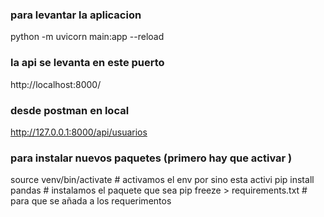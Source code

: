 
### para levantar la aplicacion
python -m uvicorn main:app --reload


### la api se levanta en este puerto
http://localhost:8000/

### desde postman en local
http://127.0.0.1:8000/api/usuarios


### para instalar nuevos paquetes (primero hay que activar )
source venv/bin/activate          # activamos el env por sino esta activi
pip install pandas                # instalamos el paquete que sea
pip freeze > requirements.txt     # para que se añada a los requerimentos